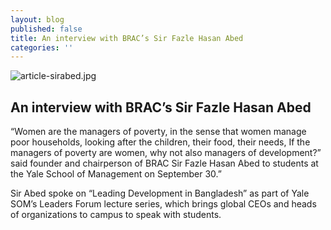 ```yaml
---
layout: blog
published: false
title: An interview with BRAC’s Sir Fazle Hasan Abed
categories: ''
---
```

![article-sirabed.jpg]({{site.baseurl}}/assets/img/posts/article-sirabed.jpg)

## An interview with BRAC’s Sir Fazle Hasan Abed

“Women are the managers of poverty, in the sense that women manage poor households, looking after the children, their food, their needs, If the managers of poverty are women, why not also managers of development?” said  founder and chairperson of BRAC Sir Fazle Hasan Abed to students at the Yale School of Management on September 30.”

Sir Abed spoke on “Leading Development in Bangladesh” as part of Yale SOM’s Leaders Forum lecture series, which brings global CEOs and heads of organizations to campus to speak with students.
